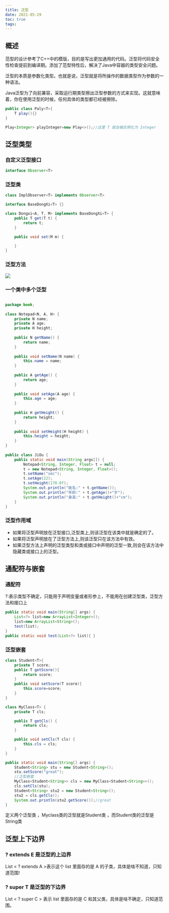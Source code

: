 ```yaml
---
title: 泛型
date: 2021-05-29
toc: true
tags:
---
```



## 概述

范型的设计参考了C++中的模版，目的是写出更加通用的代码。泛型将代码安全性检查提前到编译期。添加了范型特性后，解决了Java中容器的类型安全问题。

泛型的本质是参数化类型。也就是说，泛型就是将所操作的数据类型作为参数的一种语法。

Java泛型为了向前兼容，采取运行期类型擦出泛型参数的方式来实现。这就意味着，你在使用泛型的时候，任何具体的类型都已经被擦除。

```java
public class Paly<T>{ 
    T play(){}
}

Play<Integer> playInteger=new Play<>();//这里 T 就会被实例化为 Integer
```

## 泛型类型

### 自定义泛型接口

```java
interface Observer<T>
```

### 泛型类

```java
class ImplObserver<T> implements Observer<T>

interface BaseDongXi<T> {}

class Dongxi<A, T, M> implements BaseDongXi<T> {
    public T get(T t) {
        return t;
    }

    public void set(M m) {

    }
}
```


### 泛型方法

![](./genericity_1.png)


### 一个类中多个泛型

```java

package book;
 
class Notepad<N, A, H> {
	private N name;
	private A age;
	private H height;
 
	public N getName() {
		return name;
	}
 
	public void setName(N name) {
		this.name = name;
	}
 
	public A getAge() {
		return age;
	}
 
	public void setAge(A age) {
		this.age = age;
	}
 
	public H getHeight() {
		return height;
	}
 
	public void setHeight(H height) {
		this.height = height;
	}
}
 
public class JiOu {
	public static void main(String args[]) {
		Notepad<String, Integer, Float> t = null;
		t = new Notepad<String, Integer, Float>();
		t.setName("smc");
		t.setAge(22);
		t.setHeight(170.0f);
		System.out.println("姓名:" + t.getName());
		System.out.println("年龄:" + t.getAge()+"岁");
		System.out.println("身高:" + t.getHeight()+"cm");
	}
}
```

### 泛型作用域

- 如果将泛型声明放在泛型接口,泛型类上,则该泛型在该类中就是确定的了。
- 如果将泛型声明放在了泛型方法上,则该泛型只在该方法中有效。
- 如果泛型方法上声明的泛型类型和类或接口中声明的泛型一致,则会在该方法中隐藏类或接口上的泛型。

## 通配符与嵌套

### 通配符

?:表示类型不确定，只能用于声明变量或者形参上，不能用在创建泛型类，泛型方法和接口上

```java
public static void main(String[] args) { 
    List<?> list=new ArrayList<Integer>(); 
    list=new ArrayList<String>(); 
    test(list);
}
public static void test(List<?> list){ }
```

### 泛型嵌套

```java
class Student<T>{ 
    private T score; 
    public T getScore(){
        return score; 
    }
    public void setScore(T score){ 
        this.score=score;
    }
}

class MyClass<T> {
    private T cls;

    public T getCls() {
        return cls;
    }

    public void setCls(T cls) {
        this.cls = cls;
    }
}

public static void main(String[] args) {
    Student<String> stu = new Student<String>();
    stu.setScore("great");
    //泛型嵌套
    MyClass<Student<String>> cls = new MyClass<Student<String>>();
    cls.setCls(stu);
    Student<String> stu2 = new Student<String>();
    stu2 = cls.getCls();
    System.out.println(stu2.getScore());//great
}
```

定义两个泛型类 ，Myclass类的泛型就是Student类 ，而Student类的泛型是String类

## 泛型上下边界

### ? extends E 是泛型的上边界

List < ? extends A >表示这个 list 里面存的是 A 的子类，具体是啥不知道，只知道范围!



### ? super T 是泛型的下边界

List < ? super C > 表示 list 里面存的是 C 和其父类，具体是啥不确定，只知道范围。
